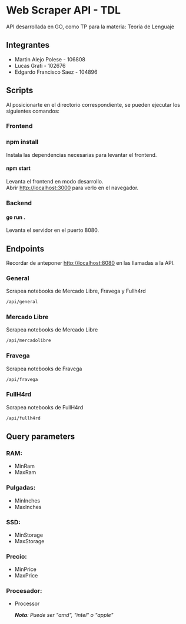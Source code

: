 # Web Scraper API - TDL

API desarrollada en GO, como TP para la materia: Teoría de Lenguaje

## Integrantes

- Martin Alejo Polese - 106808
- Lucas Grati - 102676
- Edgardo Francisco Saez - 104896

## Scripts

Al posicionarte en el directorio correspondiente, se pueden ejecutar los siguientes comandos:

### Frontend

### npm install

Instala las dependencias necesarias para levantar el frontend.

#### npm start

Levanta el frontend en modo desarrollo.\
Abrir [http://localhost:3000](http://localhost:3000) para verlo en el navegador.

### Backend

#### go run .

Levanta el servidor en el puerto 8080.

## Endpoints

Recordar de anteponer [http://localhost:8080](http://localhost:8080) en las llamadas a la API.

### General

Scrapea notebooks de Mercado Libre, Fravega y Fullh4rd

```bash
/api/general
```

### Mercado Libre

Scrapea notebooks de Mercado Libre

```bash
/api/mercadolibre
```

### Fravega

Scrapea notebooks de Fravega

```bash
/api/fravega
```

### FullH4rd

Scrapea notebooks de FullH4rd

```bash
/api/fullh4rd
```

## Query parameters

### RAM:

- MinRam
- MaxRam

### Pulgadas:

- MinInches
- MaxInches

### SSD:

- MinStorage
- MaxStorage

### Precio:

- MinPrice
- MaxPrice

### Procesador:

- Processor

    ***Nota**: Puede ser "amd", "intel" o "apple"*